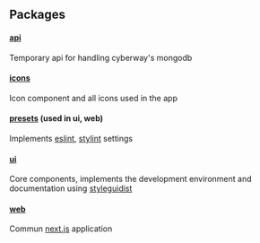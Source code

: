 ## Packages

#### [api](api)

Temporary api for handling cyberway's mongodb

#### [icons](icons)

Icon component and all icons used in the app

#### [presets](presets) (used in ui, web)

Implements [eslint](https://eslint.org/), [stylint](https://stylelint.io/) settings

#### [ui](ui)

Core components, implements the development environment and documentation using [styleguidist](https://react-styleguidist.js.org/)

#### [web](web)

Сommun [next.js](https://nextjs.org/) application
